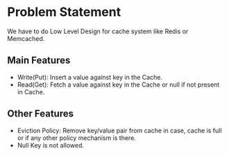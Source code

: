 # Problem Statement
We have to do Low Level Design for cache system like Redis or Memcached.

## Main Features
- Write(Put): Insert a value against key in the Cache.
- Read(Get): Fetch a value against key in the Cache or null if not present in Cache.

## Other Features
- Eviction Policy: Remove key/value pair from cache in case, cache is full or if any other policy mechanism is there.
- Null Key is not allowed.